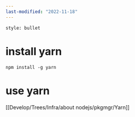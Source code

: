 ```yaml
---
last-modified: "2022-11-18"
---
```

```toc
style: bullet
```
# install yarn
```shell
npm install -g yarn
```

# use yarn
[[Develop/Trees/Infra/about nodejs/pkgmgr/Yarn]]